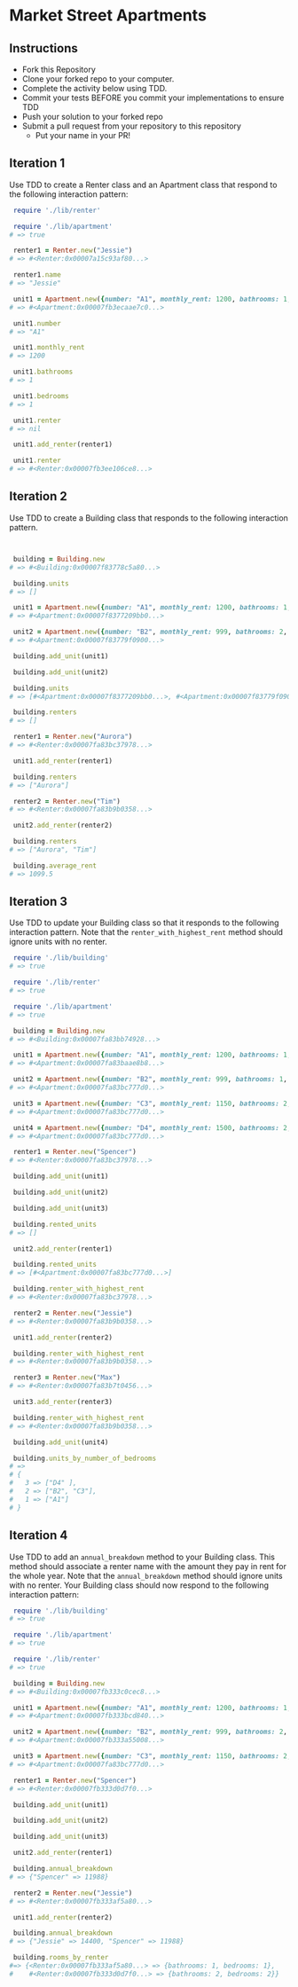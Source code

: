 # Market Street Apartments

## Instructions

* Fork this Repository
* Clone your forked repo to your computer.
* Complete the activity below using TDD.
* Commit your tests BEFORE you commit your implementations to ensure TDD
* Push your solution to your forked repo
* Submit a pull request from your repository to this repository
  * Put your name in your PR!

## Iteration 1

Use TDD to create a Renter class and an Apartment class that respond to the following interaction pattern:

```ruby
 require './lib/renter'

 require './lib/apartment'
# => true

 renter1 = Renter.new("Jessie")
# => #<Renter:0x00007a15c93af80...>

 renter1.name
# => "Jessie"

 unit1 = Apartment.new({number: "A1", monthly_rent: 1200, bathrooms: 1, bedrooms: 1})
# => #<Apartment:0x00007fb3ecaae7c0...>

 unit1.number
# => "A1"

 unit1.monthly_rent
# => 1200

 unit1.bathrooms
# => 1

 unit1.bedrooms
# => 1

 unit1.renter
# => nil

 unit1.add_renter(renter1)

 unit1.renter
# => #<Renter:0x00007fb3ee106ce8...>
```

## Iteration 2

Use TDD to create a Building class that responds to the following interaction pattern.

```ruby


 building = Building.new
# => #<Building:0x00007f83778c5a80...>

 building.units
# => []

 unit1 = Apartment.new({number: "A1", monthly_rent: 1200, bathrooms: 1, bedrooms: 1})
# => #<Apartment:0x00007f8377209bb0...>

 unit2 = Apartment.new({number: "B2", monthly_rent: 999, bathrooms: 2, bedrooms: 2})
# => #<Apartment:0x00007f83779f0900...>

 building.add_unit(unit1)

 building.add_unit(unit2)

 building.units
# => [#<Apartment:0x00007f8377209bb0...>, #<Apartment:0x00007f83779f0900...>]

 building.renters
# => []

 renter1 = Renter.new("Aurora")
# => #<Renter:0x00007fa83bc37978...>

 unit1.add_renter(renter1)

 building.renters
# => ["Aurora"]

 renter2 = Renter.new("Tim")
# => #<Renter:0x00007fa83b9b0358...>

 unit2.add_renter(renter2)

 building.renters
# => ["Aurora", "Tim"]

 building.average_rent
# => 1099.5
```

## Iteration 3

Use TDD to update your Building class so that it responds to the following interaction pattern. Note that the `renter_with_highest_rent` method should ignore units with no renter.

```ruby
 require './lib/building'
# => true

 require './lib/renter'
# => true

 require './lib/apartment'
# => true

 building = Building.new
# => #<Building:0x00007fa83bb74928...>

 unit1 = Apartment.new({number: "A1", monthly_rent: 1200, bathrooms: 1, bedrooms: 1})
# => #<Apartment:0x00007fa83baae8b8...>

 unit2 = Apartment.new({number: "B2", monthly_rent: 999, bathrooms: 1, bedrooms: 2})
# => #<Apartment:0x00007fa83bc777d0...>

 unit3 = Apartment.new({number: "C3", monthly_rent: 1150, bathrooms: 2, bedrooms: 2})
# => #<Apartment:0x00007fa83bc777d0...>

 unit4 = Apartment.new({number: "D4", monthly_rent: 1500, bathrooms: 2, bedrooms: 3})
# => #<Apartment:0x00007fa83bc777d0...>

 renter1 = Renter.new("Spencer")
# => #<Renter:0x00007fa83bc37978...>

 building.add_unit(unit1)

 building.add_unit(unit2)

 building.add_unit(unit3)

 building.rented_units
# => []

 unit2.add_renter(renter1)

 building.rented_units
# => [#<Apartment:0x00007fa83bc777d0...>]

 building.renter_with_highest_rent
# => #<Renter:0x00007fa83bc37978...>

 renter2 = Renter.new("Jessie")
# => #<Renter:0x00007fa83b9b0358...>

 unit1.add_renter(renter2)

 building.renter_with_highest_rent
# => #<Renter:0x00007fa83b9b0358...>

 renter3 = Renter.new("Max")
# => #<Renter:0x00007fa83b7t0456...>

 unit3.add_renter(renter3)

 building.renter_with_highest_rent
# => #<Renter:0x00007fa83b9b0358...>

 building.add_unit(unit4)

 building.units_by_number_of_bedrooms
# =>
# {
#   3 => ["D4" ],
#   2 => ["B2", "C3"],
#   1 => ["A1"]
# }
```

## Iteration 4

Use TDD to add an `annual_breakdown` method to your Building class. This method should associate a renter name with the amount they pay in rent for the whole year. Note that the `annual_breakdown` method should ignore units with no renter. Your Building class should now respond to the following interaction pattern:

```ruby
 require './lib/building'
# => true

 require './lib/apartment'
# => true

 require './lib/renter'
# => true

 building = Building.new
# => #<Building:0x00007fb333c0cec8...>

 unit1 = Apartment.new({number: "A1", monthly_rent: 1200, bathrooms: 1, bedrooms: 1})
# => #<Apartment:0x00007fb333bcd840...>

 unit2 = Apartment.new({number: "B2", monthly_rent: 999, bathrooms: 2, bedrooms: 2})
# => #<Apartment:0x00007fb333a55008...>

 unit3 = Apartment.new({number: "C3", monthly_rent: 1150, bathrooms: 2, bedrooms: 2})
# => #<Apartment:0x00007fa83bc777d0...>

 renter1 = Renter.new("Spencer")
# => #<Renter:0x00007fb333d0d7f0...>

 building.add_unit(unit1)

 building.add_unit(unit2)

 building.add_unit(unit3)

 unit2.add_renter(renter1)

 building.annual_breakdown
# => {"Spencer" => 11988}

 renter2 = Renter.new("Jessie")
# => #<Renter:0x00007fb333af5a80...>

 unit1.add_renter(renter2)

 building.annual_breakdown
# => {"Jessie" => 14400, "Spencer" => 11988}

 building.rooms_by_renter
#=> {<Renter:0x00007fb333af5a80...> => {bathrooms: 1, bedrooms: 1},
#    #<Renter:0x00007fb333d0d7f0...> => {bathrooms: 2, bedrooms: 2}}

```
